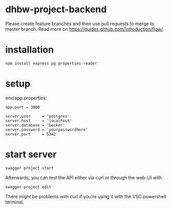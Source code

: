 # dhbw-project-backend

Please create feature branches and then use pull requests to merge to master branch.
Read more on https://guides.github.com/introduction/flow/.

# installation
```
npm install express pg properties-reader
```

# setup
env/app.properties:
```
app.port = 3000

server.user     = 'postgres'
server.host     = 'localhost'
server.database = 'becker'
server.password = 'yourpasswordhere'
server.port     = 5342
```

# start server
```
swagger project start
```
Afterwards, you can test the API either via curl or through the web-UI with 
```
swagger project edit
``` 

There might be problems with curl if you're using it with the VSC powershell terminal.